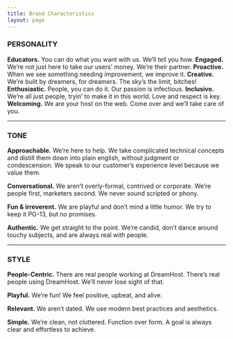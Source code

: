 ```yaml
---
title: Brand Characteristics
layout: page
---
```


<h3>PERSONALITY</h3>


<strong>Educators.</strong> You can do what you want with us.  We’ll tell you how.
<strong>Engaged.</strong> We’re not just here to take our users’ money.  We’re their partner.
<strong>Proactive.</strong> When we see something needing improvement, we improve it.
<strong>Creative.</strong> We’re built by dreamers, for dreamers. The sky’s the limit, bitches! 
<strong>Enthusiastic.</strong> People, you can do it. Our passion is infectious. 
<strong>Inclusive.</strong> We’re all just people, tryin’ to make it in this world.  Love and respect is key.
<strong>Welcoming.</strong> We are your host on the web. Come over and we’ll take care of you.

<hr />

<h3>TONE</h3>

<strong>Approachable.</strong> We’re here to help.  We take complicated technical concepts and distill them down into plain english, without judgment or condescension.  We speak to our customer’s experience level because we value them.

<strong>Conversational.</strong> We aren’t overly-formal, contrived or corporate. We’re people first, marketers second. We never sound scripted or phony. 

<strong>Fun & irreverent.</strong> We are playful and don’t mind a little humor. We try to keep it PG-13, but no promises. 

<strong>Authentic.</strong> We get straight to the point. We’re candid, don’t dance around touchy subjects, and are always real with people.

<hr />

<h3>STYLE</h3>

<strong>People-Centric.</strong> There are real people working at DreamHost.  There’s real people using DreamHost.  We’ll never lose sight of that.

<strong>Playful.</strong> We’re fun! We feel positive, upbeat, and alive. 

<strong>Relevant.</strong> We aren’t dated. We use modern best practices and aesthetics. 

<strong>Simple.</strong> We’re clean, not cluttered. Function over form. A goal is always clear and effortless to achieve.
